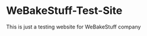 WeBakeStuff-Test-Site
=====================

This is just a testing website for WeBakeStuff company

